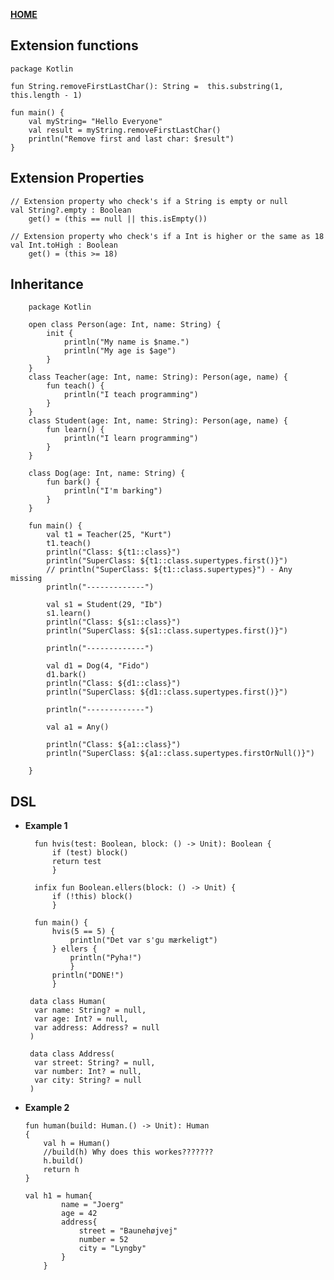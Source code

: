 [**HOME**](../index.md)


## Extension functions

    package Kotlin

    fun String.removeFirstLastChar(): String =  this.substring(1, this.length - 1)

    fun main() {
        val myString= "Hello Everyone"
        val result = myString.removeFirstLastChar()
        println("Remove first and last char: $result")
    }

## Extension Properties

    // Extension property who check's if a String is empty or null
    val String?.empty : Boolean
        get() = (this == null || this.isEmpty())
        
    // Extension property who check's if a Int is higher or the same as 18
    val Int.toHigh : Boolean
        get() = (this >= 18)

## Inheritance

        package Kotlin

        open class Person(age: Int, name: String) {
            init {
                println("My name is $name.")
                println("My age is $age")
            }
        }
        class Teacher(age: Int, name: String): Person(age, name) {
            fun teach() {
                println("I teach programming")
            }
        }
        class Student(age: Int, name: String): Person(age, name) {
            fun learn() {
                println("I learn programming")
            }
        }

        class Dog(age: Int, name: String) {
            fun bark() {
                println("I'm barking")
            }
        }

        fun main() {
            val t1 = Teacher(25, "Kurt")
            t1.teach()
            println("Class: ${t1::class}")
            println("SuperClass: ${t1::class.supertypes.first()}")
            // println("SuperClass: ${t1::class.supertypes}") - Any missing
            println("-------------")

            val s1 = Student(29, "Ib")
            s1.learn()
            println("Class: ${s1::class}")
            println("SuperClass: ${s1::class.supertypes.first()}")

            println("-------------")

            val d1 = Dog(4, "Fido")
            d1.bark()
            println("Class: ${d1::class}")
            println("SuperClass: ${d1::class.supertypes.first()}")

            println("-------------")

            val a1 = Any()

            println("Class: ${a1::class}")
            println("SuperClass: ${a1::class.supertypes.firstOrNull()}")

        }
        
## DSL

* **Example 1**

        fun hvis(test: Boolean, block: () -> Unit): Boolean {
            if (test) block()
            return test
            }

        infix fun Boolean.ellers(block: () -> Unit) {
            if (!this) block()
            }

        fun main() {
            hvis(5 == 5) {
                println("Det var s'gu mærkeligt")
            } ellers {
                println("Pyha!")
                }
            println("DONE!")
            }
   
       data class Human(
        var name: String? = null,
        var age: Int? = null,
        var address: Address? = null
       )

       data class Address(
        var street: String? = null,
        var number: Int? = null,
        var city: String? = null
       )

* **Example 2**

      fun human(build: Human.() -> Unit): Human
      {
          val h = Human()
          //build(h) Why does this workes???????
          h.build()
          return h
      }

      val h1 = human{
              name = "Joerg"
              age = 42
              address{
                  street = "Baunehøjvej"
                  number = 52
                  city = "Lyngby"
              }
          }
